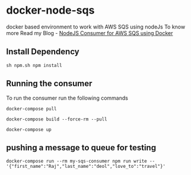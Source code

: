# docker-node-sqs

docker based environment to work with AWS SQS using nodeJs
To know more Read my Blog - [NodeJS Consumer for AWS SQS using Docker](http://blog.whomeninja.in/nodejs-consumer-for-aws-sqs-using-docker/)

## Install Dependency

```
sh npm.sh npm install
```

## Running the consumer

To run the consumer run the following commands

```
docker-compose pull
```

```
docker-compose build --force-rm --pull
```

```
docker-compose up
```

## pushing a message to queue for testing

```
docker-compose run --rm my-sqs-consumer npm run write -- '{"first_name":"Raj","last_name":"deol","love_to":"travel"}'
```
